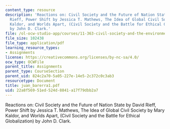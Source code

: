 ```yaml
---
content_type: resource
description: 'Reactions on: Civil Society and the Future of Nation State by David
  Rieff, Power Shift by Jessica T. Mathews, The Idea of Global Civil Society by Mary
  Kaldor, and Worlds Apart, (Civil Society and the Battle for Ethical Globalization)
  by John D. Clark.'
file: /ol-ocw-studio-app/courses/11-363-civil-society-and-the-environment-spring-2005/22a8f56951ed524d8841a17f79dbb2a7_juan_barerra1.pdf
file_size: 102438
file_type: application/pdf
learning_resource_types:
- Assignments
license: https://creativecommons.org/licenses/by-nc-sa/4.0/
ocw_type: OCWFile
parent_title: Assignments
parent_type: CourseSection
parent_uid: 824c2a70-5a05-227e-14e5-2c372c0c3ab3
resourcetype: Document
title: juan_barerra1.pdf
uid: 22a8f569-51ed-524d-8841-a17f79dbb2a7
---
```

Reactions on: Civil Society and the Future of Nation State by David Rieff, Power Shift by Jessica T. Mathews, The Idea of Global Civil Society by Mary Kaldor, and Worlds Apart, (Civil Society and the Battle for Ethical Globalization) by John D. Clark.
